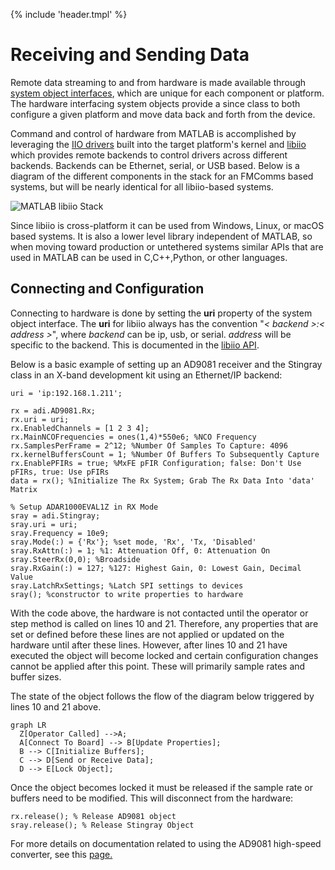 {% include 'header.tmpl' %}
# Receiving and Sending Data

Remote data streaming to and from hardware is made available through [system object interfaces](https://www.mathworks.com/help/matlab/matlab_prog/what-are-system-objects.html), which are unique for each component or platform. The hardware interfacing system objects provide a since class to both configure a given platform and move data back and forth from the device.

Command and control of hardware from MATLAB is accomplished by leveraging the [IIO drivers](https://wiki.analog.com/software/linux/docs/iio/iio) built into the target platform's kernel and [libiio](https://wiki.analog.com/resources/tools-software/linux-software/libiio) which provides remote backends to control drivers across different backends. Backends can be Ethernet, serial, or USB based. Below is a diagram of the different components in the stack for an FMComms based systems, but will be nearly identical for all libiio-based systems.

![MATLAB libiio Stack](assets/MATLAB_libiio_Stack.png)

Since libiio is cross-platform it can be used from Windows, Linux, or macOS based systems. It is also a lower level library independent of MATLAB, so when moving toward production or untethered systems similar APIs that are used in MATLAB can be used in C,C++,Python, or other languages.

## Connecting and Configuration

Connecting to hardware is done by setting the **uri** property of the system object interface. The **uri** for libiio always has the convention "*< backend >:< address >*", where *backend* can be ip, usb, or serial. *address* will be specific to the backend. This is documented in the [libiio API](https://analogdevicesinc.github.io/libiio/master/libiio/group__Context.html#gafdcee40508700fa395370b6c636e16fe).

Below is a basic example of setting up an AD9081 receiver and the Stingray class in an X-band development kit using an Ethernet/IP backend:
```linenums="1"
uri = 'ip:192.168.1.211';

rx = adi.AD9081.Rx;
rx.uri = uri;
rx.EnabledChannels = [1 2 3 4];
rx.MainNCOFrequencies = ones(1,4)*550e6; %NCO Frequency
rx.SamplesPerFrame = 2^12; %Number Of Samples To Capture: 4096
rx.kernelBuffersCount = 1; %Number Of Buffers To Subsequently Capture
rx.EnablePFIRs = true; %MxFE pFIR Configuration; false: Don't Use pFIRs, true: Use pFIRs
data = rx(); %Initialize The Rx System; Grab The Rx Data Into 'data' Matrix

% Setup ADAR1000EVAL1Z in RX Mode
sray = adi.Stingray;
sray.uri = uri;
sray.Frequency = 10e9;
sray.Mode(:) = {'Rx'}; %set mode, 'Rx', 'Tx, 'Disabled'
sray.RxAttn(:) = 1; %1: Attenuation Off, 0: Attenuation On
sray.SteerRx(0,0); %Broadside
sray.RxGain(:) = 127; %127: Highest Gain, 0: Lowest Gain, Decimal Value
sray.LatchRxSettings; %Latch SPI settings to devices
sray(); %constructor to write properties to hardware
```
With the code above, the hardware is not contacted until the operator or step method is called on lines 10 and 21. Therefore, any properties that are set or defined before these lines are not applied or updated on the hardware until after these lines. However, after lines 10 and 21 have executed the object will become locked and certain configuration changes cannot be applied after this point. These will primarily sample rates and buffer sizes.

The state of the object follows the flow of the diagram below triggered by lines 10 and 21 above.

``` mermaid
graph LR
  Z[Operator Called] -->A;
  A[Connect To Board] --> B[Update Properties];
  B --> C[Initialize Buffers];
  C --> D[Send or Receive Data];
  D --> E[Lock Object];
```
Once the object becomes locked it must be released if the sample rate or buffers need to be modified. This will disconnect from the hardware:
```
rx.release(); % Release AD9081 object
sray.release(); % Release Stingray Object
```

For more details on documentation related to using the AD9081 high-speed converter, see this [page.](https://github.com/analogdevicesinc/HighSpeedConverterToolbox/tree/master/hsx_examples)
